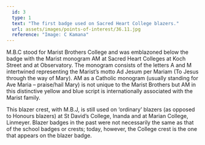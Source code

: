 ```yaml
---
  id: 3
  type: 1
  text: "The first badge used on Sacred Heart College blazers."
  url: assets/images/points-of-interest/36.11.jpg
  reference: "Image: C Kamana"
---
```

M.B.C stood for Marist Brothers College and was emblazoned below the badge with the Marist monogram AM at Sacred Heart Colleges at Koch Street and at Observatory. The monogram consists of the letters A and M intertwined representing the Marist’s motto Ad Jesum per Mariam (To Jesus through the way of Mary). AM as a Catholic monogram (usually standing for Ave Maria – praise/hail Mary) is not unique to the Marist Brothers but AM in this distinctive yellow and blue script is internationally associated with the Marist family.

This blazer crest, with M.B.J, is still used on ‘ordinary’ blazers (as opposed to Honours blazers) at St David’s College, Inanda and at Marian College, Linmeyer. Blazer badges in the past were not necessarily the same as that of the school badges or crests; today, however, the College crest is the one that appears on the blazer badge. 

